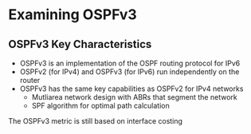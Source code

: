 # Examining OSPFv3

##  OSPFv3 Key Characteristics
  * OSPFv3 is an implementation of the OSPF routing protocol for IPv6
  * OSPFv2 (for IPv4) and OSPFv3 (for IPv6) run independently on the router
  * OSPFv3 has the same key capabilities as OSPFv2 for IPv4 networks
    - Mutliarea network design with ABRs that segment the network
    - SPF algorithm for optimal path calculation

The OSPFv3 metric is still based on interface costing
